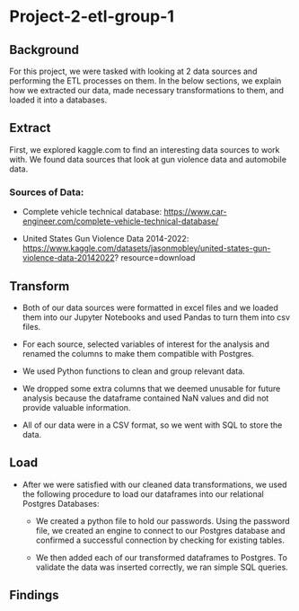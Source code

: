 # Project-2-etl-group-1

## Background

For this project, we were tasked with looking at 2 data sources and performing the ETL processes on them. In the below sections, we explain how we extracted our data, made necessary transformations to them, and loaded it into a databases.


## Extract

First, we explored kaggle.com to find an interesting data sources to work with. We found data sources that look at gun violence data and automobile data.

### Sources of Data:

* Complete vehicle technical database:  https://www.car-engineer.com/complete-vehicle-technical-database/ 
    
* United States Gun Violence Data 2014-2022: https://www.kaggle.com/datasets/jasonmobley/united-states-gun-violence-data-20142022? resource=download



## Transform

* Both of our data sources were formatted in excel files and we loaded them into our Jupyter Notebooks and used Pandas to turn them into csv files.

* For each source, selected variables of interest for the analysis and renamed the columns to make them compatible with Postgres.

* We used Python functions to clean and group relevant data.

* We dropped some extra columns that we deemed unusable for future analysis because the dataframe contained NaN values and did not provide       valuable information. 

* All of our data were in a CSV format, so we went with SQL to store the data.


## Load


* After we were satisfied with our cleaned data transformations, we used the following procedure to load our dataframes into our relational Postgres Databases:

    * We created a python file to hold our passwords. Using the password file, we created an engine to connect to our Postgres database and confirmed a successful connection by checking for existing tables.


    * We then added each of our transformed dataframes to Postgres. To validate the data was inserted correctly, we ran simple SQL queries.


## Findings 

